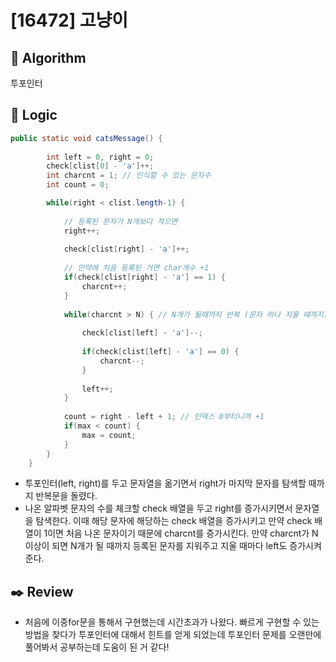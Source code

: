 # [16472] 고냥이

## :pushpin: **Algorithm**

투포인터

## :round_pushpin: **Logic**
 
```java
public static void catsMessage() {
		
		int left = 0, right = 0;
		check[clist[0] - 'a']++;
		int charcnt = 1; // 인식할 수 있는 문자수 
		int count = 0;

		while(right < clist.length-1) {
			
			// 등록된 문자가 N개보다 적으면
			right++;
			
			check[clist[right] - 'a']++;
			
			// 만약에 처음 등록된 거면 char개수 +1
			if(check[clist[right] - 'a'] == 1) {
				charcnt++; 
			}
			
			while(charcnt > N) { // N개가 될때까지 반복 (문자 하나 지울 때까지)
				
				check[clist[left] - 'a']--;
				
				if(check[clist[left] - 'a'] == 0) {
					charcnt--;
				}
				
				left++;
			}
			
			count = right - left + 1; // 인덱스 0부터니까 +1
			if(max < count) {
				max = count;
			}
		}
	}
```
- 투포인터(left, right)를 두고 문자열을 옮기면서 right가 마지막 문자를 탐색할 때까지 반복문을 돌렸다.
- 나온 알파벳 문자의 수를 체크할 check 배열을 두고 right를 증가시키면서 문자열을 탐색한다. 이때 해당 문자에 해당하는 check 배열을 증가시키고 만약 check 배열이 1이면 처음 나온 문자이기 때문에 charcnt를 증가시킨다. 만약 charcnt가 N이상이 되면 N개가 될 때까지 등록된 문자를 지워주고 지울 때마다 left도 증가시켜준다.

## :black_nib: **Review**
- 처음에 이중for문을 통해서 구현했는데 시간초과가 나왔다. 빠르게 구현할 수 있는 방법을 찾다가 투포인터에 대해서 힌트를 얻게 되었는데 투포인터 문제를 오랜만에 풀어봐서 공부하는데 도움이 된 거 같다!